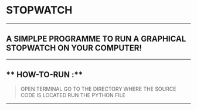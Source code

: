 # STOPWATCH
-----------------------------------------------------------------------------------------------------------------------------------
## A SIMPLPE PROGRAMME TO RUN A GRAPHICAL STOPWATCH ON YOUR COMPUTER!
-----------------------------------------------------------------------------------------------------------------------------------
## ** HOW-TO-RUN :**
> OPEN TERMINAL
> GO TO THE DIRECTORY WHERE THE SOURCE CODE IS LOCATED
> RUN THE PYTHON FILE
-----------------------------------------------------------------------------------------------------------------------------------
